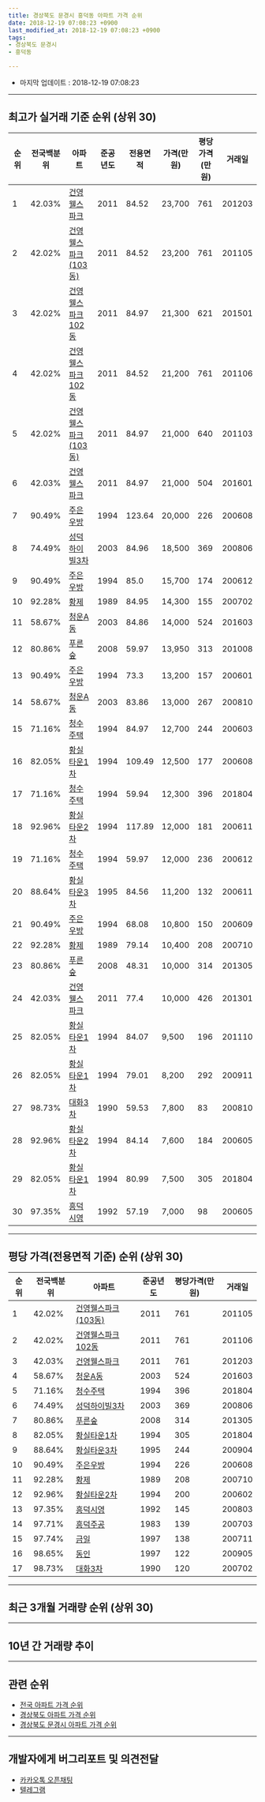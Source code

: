 ```yaml
---
title: 경상북도 문경시 흥덕동 아파트 가격 순위
date: 2018-12-19 07:08:23 +0900
last_modified_at: 2018-12-19 07:08:23 +0900
tags:
- 경상북도 문경시
- 흥덕동

---
```


* 마지막 업데이트 : 2018-12-19 07:08:23

---

## 최고가 실거래 기준 순위 (상위 30)


|순위|전국백분위|아파트|준공년도|전용면적|가격(만원)|평당가격(만원)|거래일|
|---|---|---|---|---|---|---|---|
|1|42.03%|[건영웰스파크](https://search.naver.com/search.naver?query=%EA%B2%BD%EC%83%81%EB%B6%81%EB%8F%84+%EB%AC%B8%EA%B2%BD%EC%8B%9C+%ED%9D%A5%EB%8D%95%EB%8F%99+%EA%B1%B4%EC%98%81%EC%9B%B0%EC%8A%A4%ED%8C%8C%ED%81%AC)|2011|84.52|23,700|761|201203|
|2|42.02%|[건영웰스파크(103동)](https://search.naver.com/search.naver?query=%EA%B2%BD%EC%83%81%EB%B6%81%EB%8F%84+%EB%AC%B8%EA%B2%BD%EC%8B%9C+%ED%9D%A5%EB%8D%95%EB%8F%99+%EA%B1%B4%EC%98%81%EC%9B%B0%EC%8A%A4%ED%8C%8C%ED%81%AC%28103%EB%8F%99%29)|2011|84.52|23,200|761|201105|
|3|42.02%|[건영웰스파크102동](https://search.naver.com/search.naver?query=%EA%B2%BD%EC%83%81%EB%B6%81%EB%8F%84+%EB%AC%B8%EA%B2%BD%EC%8B%9C+%ED%9D%A5%EB%8D%95%EB%8F%99+%EA%B1%B4%EC%98%81%EC%9B%B0%EC%8A%A4%ED%8C%8C%ED%81%AC102%EB%8F%99)|2011|84.97|21,300|621|201501|
|4|42.02%|[건영웰스파크102동](https://search.naver.com/search.naver?query=%EA%B2%BD%EC%83%81%EB%B6%81%EB%8F%84+%EB%AC%B8%EA%B2%BD%EC%8B%9C+%ED%9D%A5%EB%8D%95%EB%8F%99+%EA%B1%B4%EC%98%81%EC%9B%B0%EC%8A%A4%ED%8C%8C%ED%81%AC102%EB%8F%99)|2011|84.52|21,200|761|201106|
|5|42.02%|[건영웰스파크(103동)](https://search.naver.com/search.naver?query=%EA%B2%BD%EC%83%81%EB%B6%81%EB%8F%84+%EB%AC%B8%EA%B2%BD%EC%8B%9C+%ED%9D%A5%EB%8D%95%EB%8F%99+%EA%B1%B4%EC%98%81%EC%9B%B0%EC%8A%A4%ED%8C%8C%ED%81%AC%28103%EB%8F%99%29)|2011|84.97|21,000|640|201103|
|6|42.03%|[건영웰스파크](https://search.naver.com/search.naver?query=%EA%B2%BD%EC%83%81%EB%B6%81%EB%8F%84+%EB%AC%B8%EA%B2%BD%EC%8B%9C+%ED%9D%A5%EB%8D%95%EB%8F%99+%EA%B1%B4%EC%98%81%EC%9B%B0%EC%8A%A4%ED%8C%8C%ED%81%AC)|2011|84.97|21,000|504|201601|
|7|90.49%|[주은우방](https://search.naver.com/search.naver?query=%EA%B2%BD%EC%83%81%EB%B6%81%EB%8F%84+%EB%AC%B8%EA%B2%BD%EC%8B%9C+%ED%9D%A5%EB%8D%95%EB%8F%99+%EC%A3%BC%EC%9D%80%EC%9A%B0%EB%B0%A9)|1994|123.64|20,000|226|200608|
|8|74.49%|[성덕하이빌3차](https://search.naver.com/search.naver?query=%EA%B2%BD%EC%83%81%EB%B6%81%EB%8F%84+%EB%AC%B8%EA%B2%BD%EC%8B%9C+%ED%9D%A5%EB%8D%95%EB%8F%99+%EC%84%B1%EB%8D%95%ED%95%98%EC%9D%B4%EB%B9%8C3%EC%B0%A8)|2003|84.96|18,500|369|200806|
|9|90.49%|[주은우방](https://search.naver.com/search.naver?query=%EA%B2%BD%EC%83%81%EB%B6%81%EB%8F%84+%EB%AC%B8%EA%B2%BD%EC%8B%9C+%ED%9D%A5%EB%8D%95%EB%8F%99+%EC%A3%BC%EC%9D%80%EC%9A%B0%EB%B0%A9)|1994|85.0|15,700|174|200612|
|10|92.28%|[황제](https://search.naver.com/search.naver?query=%EA%B2%BD%EC%83%81%EB%B6%81%EB%8F%84+%EB%AC%B8%EA%B2%BD%EC%8B%9C+%ED%9D%A5%EB%8D%95%EB%8F%99+%ED%99%A9%EC%A0%9C)|1989|84.95|14,300|155|200702|
|11|58.67%|[청운A동](https://search.naver.com/search.naver?query=%EA%B2%BD%EC%83%81%EB%B6%81%EB%8F%84+%EB%AC%B8%EA%B2%BD%EC%8B%9C+%ED%9D%A5%EB%8D%95%EB%8F%99+%EC%B2%AD%EC%9A%B4A%EB%8F%99)|2003|84.86|14,000|524|201603|
|12|80.86%|[푸른숲](https://search.naver.com/search.naver?query=%EA%B2%BD%EC%83%81%EB%B6%81%EB%8F%84+%EB%AC%B8%EA%B2%BD%EC%8B%9C+%ED%9D%A5%EB%8D%95%EB%8F%99+%ED%91%B8%EB%A5%B8%EC%88%B2)|2008|59.97|13,950|313|201008|
|13|90.49%|[주은우방](https://search.naver.com/search.naver?query=%EA%B2%BD%EC%83%81%EB%B6%81%EB%8F%84+%EB%AC%B8%EA%B2%BD%EC%8B%9C+%ED%9D%A5%EB%8D%95%EB%8F%99+%EC%A3%BC%EC%9D%80%EC%9A%B0%EB%B0%A9)|1994|73.3|13,200|157|200601|
|14|58.67%|[청운A동](https://search.naver.com/search.naver?query=%EA%B2%BD%EC%83%81%EB%B6%81%EB%8F%84+%EB%AC%B8%EA%B2%BD%EC%8B%9C+%ED%9D%A5%EB%8D%95%EB%8F%99+%EC%B2%AD%EC%9A%B4A%EB%8F%99)|2003|83.86|13,000|267|200810|
|15|71.16%|[청수주택](https://search.naver.com/search.naver?query=%EA%B2%BD%EC%83%81%EB%B6%81%EB%8F%84+%EB%AC%B8%EA%B2%BD%EC%8B%9C+%ED%9D%A5%EB%8D%95%EB%8F%99+%EC%B2%AD%EC%88%98%EC%A3%BC%ED%83%9D)|1994|84.97|12,700|244|200603|
|16|82.05%|[황실타운1차](https://search.naver.com/search.naver?query=%EA%B2%BD%EC%83%81%EB%B6%81%EB%8F%84+%EB%AC%B8%EA%B2%BD%EC%8B%9C+%ED%9D%A5%EB%8D%95%EB%8F%99+%ED%99%A9%EC%8B%A4%ED%83%80%EC%9A%B41%EC%B0%A8)|1994|109.49|12,500|177|200608|
|17|71.16%|[청수주택](https://search.naver.com/search.naver?query=%EA%B2%BD%EC%83%81%EB%B6%81%EB%8F%84+%EB%AC%B8%EA%B2%BD%EC%8B%9C+%ED%9D%A5%EB%8D%95%EB%8F%99+%EC%B2%AD%EC%88%98%EC%A3%BC%ED%83%9D)|1994|59.94|12,300|396|201804|
|18|92.96%|[황실타운2차](https://search.naver.com/search.naver?query=%EA%B2%BD%EC%83%81%EB%B6%81%EB%8F%84+%EB%AC%B8%EA%B2%BD%EC%8B%9C+%ED%9D%A5%EB%8D%95%EB%8F%99+%ED%99%A9%EC%8B%A4%ED%83%80%EC%9A%B42%EC%B0%A8)|1994|117.89|12,000|181|200611|
|19|71.16%|[청수주택](https://search.naver.com/search.naver?query=%EA%B2%BD%EC%83%81%EB%B6%81%EB%8F%84+%EB%AC%B8%EA%B2%BD%EC%8B%9C+%ED%9D%A5%EB%8D%95%EB%8F%99+%EC%B2%AD%EC%88%98%EC%A3%BC%ED%83%9D)|1994|59.97|12,000|236|200612|
|20|88.64%|[황실타운3차](https://search.naver.com/search.naver?query=%EA%B2%BD%EC%83%81%EB%B6%81%EB%8F%84+%EB%AC%B8%EA%B2%BD%EC%8B%9C+%ED%9D%A5%EB%8D%95%EB%8F%99+%ED%99%A9%EC%8B%A4%ED%83%80%EC%9A%B43%EC%B0%A8)|1995|84.56|11,200|132|200611|
|21|90.49%|[주은우방](https://search.naver.com/search.naver?query=%EA%B2%BD%EC%83%81%EB%B6%81%EB%8F%84+%EB%AC%B8%EA%B2%BD%EC%8B%9C+%ED%9D%A5%EB%8D%95%EB%8F%99+%EC%A3%BC%EC%9D%80%EC%9A%B0%EB%B0%A9)|1994|68.08|10,800|150|200609|
|22|92.28%|[황제](https://search.naver.com/search.naver?query=%EA%B2%BD%EC%83%81%EB%B6%81%EB%8F%84+%EB%AC%B8%EA%B2%BD%EC%8B%9C+%ED%9D%A5%EB%8D%95%EB%8F%99+%ED%99%A9%EC%A0%9C)|1989|79.14|10,400|208|200710|
|23|80.86%|[푸른숲](https://search.naver.com/search.naver?query=%EA%B2%BD%EC%83%81%EB%B6%81%EB%8F%84+%EB%AC%B8%EA%B2%BD%EC%8B%9C+%ED%9D%A5%EB%8D%95%EB%8F%99+%ED%91%B8%EB%A5%B8%EC%88%B2)|2008|48.31|10,000|314|201305|
|24|42.03%|[건영웰스파크](https://search.naver.com/search.naver?query=%EA%B2%BD%EC%83%81%EB%B6%81%EB%8F%84+%EB%AC%B8%EA%B2%BD%EC%8B%9C+%ED%9D%A5%EB%8D%95%EB%8F%99+%EA%B1%B4%EC%98%81%EC%9B%B0%EC%8A%A4%ED%8C%8C%ED%81%AC)|2011|77.4|10,000|426|201301|
|25|82.05%|[황실타운1차](https://search.naver.com/search.naver?query=%EA%B2%BD%EC%83%81%EB%B6%81%EB%8F%84+%EB%AC%B8%EA%B2%BD%EC%8B%9C+%ED%9D%A5%EB%8D%95%EB%8F%99+%ED%99%A9%EC%8B%A4%ED%83%80%EC%9A%B41%EC%B0%A8)|1994|84.07|9,500|196|201110|
|26|82.05%|[황실타운1차](https://search.naver.com/search.naver?query=%EA%B2%BD%EC%83%81%EB%B6%81%EB%8F%84+%EB%AC%B8%EA%B2%BD%EC%8B%9C+%ED%9D%A5%EB%8D%95%EB%8F%99+%ED%99%A9%EC%8B%A4%ED%83%80%EC%9A%B41%EC%B0%A8)|1994|79.01|8,200|292|200911|
|27|98.73%|[대화3차](https://search.naver.com/search.naver?query=%EA%B2%BD%EC%83%81%EB%B6%81%EB%8F%84+%EB%AC%B8%EA%B2%BD%EC%8B%9C+%ED%9D%A5%EB%8D%95%EB%8F%99+%EB%8C%80%ED%99%943%EC%B0%A8)|1990|59.53|7,800|83|200810|
|28|92.96%|[황실타운2차](https://search.naver.com/search.naver?query=%EA%B2%BD%EC%83%81%EB%B6%81%EB%8F%84+%EB%AC%B8%EA%B2%BD%EC%8B%9C+%ED%9D%A5%EB%8D%95%EB%8F%99+%ED%99%A9%EC%8B%A4%ED%83%80%EC%9A%B42%EC%B0%A8)|1994|84.14|7,600|184|200605|
|29|82.05%|[황실타운1차](https://search.naver.com/search.naver?query=%EA%B2%BD%EC%83%81%EB%B6%81%EB%8F%84+%EB%AC%B8%EA%B2%BD%EC%8B%9C+%ED%9D%A5%EB%8D%95%EB%8F%99+%ED%99%A9%EC%8B%A4%ED%83%80%EC%9A%B41%EC%B0%A8)|1994|80.99|7,500|305|201804|
|30|97.35%|[흥덕시영](https://search.naver.com/search.naver?query=%EA%B2%BD%EC%83%81%EB%B6%81%EB%8F%84+%EB%AC%B8%EA%B2%BD%EC%8B%9C+%ED%9D%A5%EB%8D%95%EB%8F%99+%ED%9D%A5%EB%8D%95%EC%8B%9C%EC%98%81)|1992|57.19|7,000|98|200605|


---

## 평당 가격(전용면적 기준) 순위 (상위 30)


|순위|전국백분위|아파트|준공년도|평당가격(만원)|거래일|
|---|---|---|---|---|---|
|1|42.02%|[건영웰스파크(103동)](https://search.naver.com/search.naver?query=%EA%B2%BD%EC%83%81%EB%B6%81%EB%8F%84+%EB%AC%B8%EA%B2%BD%EC%8B%9C+%ED%9D%A5%EB%8D%95%EB%8F%99+%EA%B1%B4%EC%98%81%EC%9B%B0%EC%8A%A4%ED%8C%8C%ED%81%AC%28103%EB%8F%99%29)|2011|761|201105|
|2|42.02%|[건영웰스파크102동](https://search.naver.com/search.naver?query=%EA%B2%BD%EC%83%81%EB%B6%81%EB%8F%84+%EB%AC%B8%EA%B2%BD%EC%8B%9C+%ED%9D%A5%EB%8D%95%EB%8F%99+%EA%B1%B4%EC%98%81%EC%9B%B0%EC%8A%A4%ED%8C%8C%ED%81%AC102%EB%8F%99)|2011|761|201106|
|3|42.03%|[건영웰스파크](https://search.naver.com/search.naver?query=%EA%B2%BD%EC%83%81%EB%B6%81%EB%8F%84+%EB%AC%B8%EA%B2%BD%EC%8B%9C+%ED%9D%A5%EB%8D%95%EB%8F%99+%EA%B1%B4%EC%98%81%EC%9B%B0%EC%8A%A4%ED%8C%8C%ED%81%AC)|2011|761|201203|
|4|58.67%|[청운A동](https://search.naver.com/search.naver?query=%EA%B2%BD%EC%83%81%EB%B6%81%EB%8F%84+%EB%AC%B8%EA%B2%BD%EC%8B%9C+%ED%9D%A5%EB%8D%95%EB%8F%99+%EC%B2%AD%EC%9A%B4A%EB%8F%99)|2003|524|201603|
|5|71.16%|[청수주택](https://search.naver.com/search.naver?query=%EA%B2%BD%EC%83%81%EB%B6%81%EB%8F%84+%EB%AC%B8%EA%B2%BD%EC%8B%9C+%ED%9D%A5%EB%8D%95%EB%8F%99+%EC%B2%AD%EC%88%98%EC%A3%BC%ED%83%9D)|1994|396|201804|
|6|74.49%|[성덕하이빌3차](https://search.naver.com/search.naver?query=%EA%B2%BD%EC%83%81%EB%B6%81%EB%8F%84+%EB%AC%B8%EA%B2%BD%EC%8B%9C+%ED%9D%A5%EB%8D%95%EB%8F%99+%EC%84%B1%EB%8D%95%ED%95%98%EC%9D%B4%EB%B9%8C3%EC%B0%A8)|2003|369|200806|
|7|80.86%|[푸른숲](https://search.naver.com/search.naver?query=%EA%B2%BD%EC%83%81%EB%B6%81%EB%8F%84+%EB%AC%B8%EA%B2%BD%EC%8B%9C+%ED%9D%A5%EB%8D%95%EB%8F%99+%ED%91%B8%EB%A5%B8%EC%88%B2)|2008|314|201305|
|8|82.05%|[황실타운1차](https://search.naver.com/search.naver?query=%EA%B2%BD%EC%83%81%EB%B6%81%EB%8F%84+%EB%AC%B8%EA%B2%BD%EC%8B%9C+%ED%9D%A5%EB%8D%95%EB%8F%99+%ED%99%A9%EC%8B%A4%ED%83%80%EC%9A%B41%EC%B0%A8)|1994|305|201804|
|9|88.64%|[황실타운3차](https://search.naver.com/search.naver?query=%EA%B2%BD%EC%83%81%EB%B6%81%EB%8F%84+%EB%AC%B8%EA%B2%BD%EC%8B%9C+%ED%9D%A5%EB%8D%95%EB%8F%99+%ED%99%A9%EC%8B%A4%ED%83%80%EC%9A%B43%EC%B0%A8)|1995|244|200904|
|10|90.49%|[주은우방](https://search.naver.com/search.naver?query=%EA%B2%BD%EC%83%81%EB%B6%81%EB%8F%84+%EB%AC%B8%EA%B2%BD%EC%8B%9C+%ED%9D%A5%EB%8D%95%EB%8F%99+%EC%A3%BC%EC%9D%80%EC%9A%B0%EB%B0%A9)|1994|226|200608|
|11|92.28%|[황제](https://search.naver.com/search.naver?query=%EA%B2%BD%EC%83%81%EB%B6%81%EB%8F%84+%EB%AC%B8%EA%B2%BD%EC%8B%9C+%ED%9D%A5%EB%8D%95%EB%8F%99+%ED%99%A9%EC%A0%9C)|1989|208|200710|
|12|92.96%|[황실타운2차](https://search.naver.com/search.naver?query=%EA%B2%BD%EC%83%81%EB%B6%81%EB%8F%84+%EB%AC%B8%EA%B2%BD%EC%8B%9C+%ED%9D%A5%EB%8D%95%EB%8F%99+%ED%99%A9%EC%8B%A4%ED%83%80%EC%9A%B42%EC%B0%A8)|1994|200|200602|
|13|97.35%|[흥덕시영](https://search.naver.com/search.naver?query=%EA%B2%BD%EC%83%81%EB%B6%81%EB%8F%84+%EB%AC%B8%EA%B2%BD%EC%8B%9C+%ED%9D%A5%EB%8D%95%EB%8F%99+%ED%9D%A5%EB%8D%95%EC%8B%9C%EC%98%81)|1992|145|200803|
|14|97.71%|[흥덕주공](https://search.naver.com/search.naver?query=%EA%B2%BD%EC%83%81%EB%B6%81%EB%8F%84+%EB%AC%B8%EA%B2%BD%EC%8B%9C+%ED%9D%A5%EB%8D%95%EB%8F%99+%ED%9D%A5%EB%8D%95%EC%A3%BC%EA%B3%B5)|1983|139|200703|
|15|97.74%|[금일](https://search.naver.com/search.naver?query=%EA%B2%BD%EC%83%81%EB%B6%81%EB%8F%84+%EB%AC%B8%EA%B2%BD%EC%8B%9C+%ED%9D%A5%EB%8D%95%EB%8F%99+%EA%B8%88%EC%9D%BC)|1997|138|200711|
|16|98.65%|[동인](https://search.naver.com/search.naver?query=%EA%B2%BD%EC%83%81%EB%B6%81%EB%8F%84+%EB%AC%B8%EA%B2%BD%EC%8B%9C+%ED%9D%A5%EB%8D%95%EB%8F%99+%EB%8F%99%EC%9D%B8)|1997|122|200905|
|17|98.73%|[대화3차](https://search.naver.com/search.naver?query=%EA%B2%BD%EC%83%81%EB%B6%81%EB%8F%84+%EB%AC%B8%EA%B2%BD%EC%8B%9C+%ED%9D%A5%EB%8D%95%EB%8F%99+%EB%8C%80%ED%99%943%EC%B0%A8)|1990|120|200702|


---

## 최근 3개월 거래량 순위 (상위 30)


<div style="width:100%;">
    <canvas id="deal_count_ranking" height="250"></canvas>
</div>


<script>
new Chart(document.getElementById("deal_count_ranking"), {
    type: 'horizontalBar',
    data: {
        labels: ['푸른숲', '황제', '흥덕주공', '동인'],
        datasets: [{
            label: '실거래 수',
            data: [6, 2, 1, 1],
            borderColor: "rgba(255, 0, 128, 1)",
            backgroundColor: "rgba(255, 0, 128, 0.5)",
            fill: false,
        }]
    },
    options: {
        responsive: true,
        title: {
            display: true,
            text: '최근 3개월 거래량 순위'
        },
        tooltips: {
            mode: 'index',
            intersect: false,
            callbacks: {
                title: function(tooltipItems, data) {
                    return "실거래 수:";
                },
                label: function(tooltipItem, data) {
                    return data.labels[tooltipItem.index] + ": " + tooltipItem.xLabel;
                }
            }
        },
        hover: {
            mode: 'nearest',
            intersect: true
        },
        scales: {
            xAxes: [{
                display: true,
                scaleLabel: {
                    display: true,
                    labelString: '실거래 수'
                },
                ticks: {
                    suggestedMin: 0,
                }
            }],
            yAxes: [{
                display: true,
                ticks: {
                    autoSkip: false,
                    callback: function(value, index, values) {
                        if (value.length > 15)
                            return value.substr(0, 13) + "...";
                        else
                            return value;
                    }
                },
                scaleLabel: {
                    display: false,
                }
            }]
        }
    }
});

</script>


---

## 10년 간 거래량 추이


<div style="width:100%;">
    <canvas id="deal_progress" height="250"></canvas>
</div>

<script>
new Chart(document.getElementById("deal_progress"), {
    type: 'line',
    data: {
        labels: ['200812','200901','200902','200903','200904','200905','200906','200907','200908','200909','200910','200911','200912','201001','201002','201003','201004','201005','201006','201007','201008','201009','201010','201011','201012','201101','201102','201103','201104','201105','201106','201107','201108','201109','201110','201111','201112','201201','201202','201203','201204','201205','201206','201207','201208','201209','201210','201211','201212','201301','201302','201303','201304','201305','201306','201307','201308','201309','201310','201311','201312','201401','201402','201403','201404','201405','201406','201407','201408','201409','201410','201411','201412','201501','201502','201503','201504','201505','201506','201507','201508','201509','201510','201511','201512','201601','201602','201603','201604','201605','201606','201607','201608','201609','201610','201611','201612','201701','201702','201703','201704','201705','201706','201707','201708','201709','201710','201711','201712','201801','201802','201803','201804','201805','201806','201807','201808','201809','201810','201811','201812'],
        datasets: [{
            label: '실거래 수',
            pointRadius: 1,
            data: [2, 1, 8, 5, 31, 5, 35, 23, 16, 13, 3, 13, 27, 3, 22, 6, 20, 10, 10, 10, 26, 7, 2, 11, 10, 2, 7, 9, 7, 7, 5, 19, 21, 14, 17, 10, 20, 6, 6, 18, 9, 3, 5, 4, 6, 2, 4, 1, 12, 11, 6, 7, 10, 13, 14, 4, 5, 7, 8, 10, 5, 8, 9, 16, 5, 8, 6, 2, 8, 7, 10, 11, 8, 9, 10, 21, 10, 14, 6, 8, 6, 7, 14, 8, 12, 12, 15, 18, 15, 11, 18, 7, 19, 14, 16, 9, 18, 13, 10, 16, 7, 15, 13, 8, 7, 5, 11, 8, 1, 8, 6, 11, 7, 8, 4, 3, 11, 7, 6, 2, 2],
            borderColor: "rgba(255, 201, 14, 1)",
            backgroundColor: "rgba(255, 201, 14, 0.5)",
            fill: true,
        }]
    },
    options: {
        responsive: true,
        title: {
            display: true,
            text: '10년간 거래량 추이'
        },
        tooltips: {
            mode: 'index',
            intersect: false,
        },
        hover: {
            mode: 'nearest',
            intersect: true
        },
        scales: {
            xAxes: [{
                display: true,
                scaleLabel: {
                    display: true,
                    labelString: '년/월'
                }
            }],
            yAxes: [{
                display: true,
                ticks: {
                    suggestedMin: 0,
                },
                scaleLabel: {
                    display: true,
                    labelString: '실거래 수'
                }
            }]
        }
    }
});

</script>


---

## 관련 순위

- [전국 아파트 가격 순위](https://inasie.github.io/apt-ranking/전국)
- [경상북도 아파트 가격 순위](https://inasie.github.io/apt-ranking/경상북도)
- [경상북도 문경시 아파트 가격 순위](https://inasie.github.io/apt-ranking/경상북도-문경시)


---

## 개발자에게 버그리포트 및 의견전달

- [카카오톡 오픈채팅](https://open.kakao.com/o/gLJUAP4)
- [텔레그램](https://t.me/inasie)

